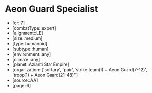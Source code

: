 
# Aeon Guard Specialist

- [cr::7]
- [combatType::expert]
- [alignment::LE]
- [size::medium]
- [type::humanoid]
- [subtype::human]
- [environment::any]
- [climate::any]
- [planet::Azlanti Star Empire]
- [organization::['solitary', 'pair', 'strike team(1) + Aeon Guard(7-12)', 'troop(1) + Aeon Guard(21-48)']]
- [source::AA]
- [page::6]
